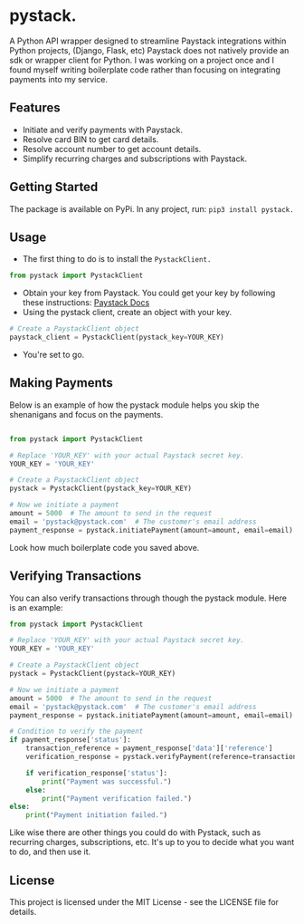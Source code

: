 # pystack.

A Python API wrapper designed to streamline Paystack integrations within Python projects, (Django, Flask, etc) Paystack does not natively provide an sdk or wrapper client for Python. I was working on a project once and I found myself writing boilerplate code rather than focusing on integrating payments into my service.

## Features

- Initiate and verify payments with Paystack.
- Resolve card BIN to get card details.
- Resolve account number to get account details.
- Simplify recurring charges and subscriptions with Paystack.

## Getting Started

The package is available on PyPi. In any project, run: `pip3 install pystack.`

## Usage

- The first thing to do is to install the `PystackClient.`

```python
from pystack import PystackClient
```

- Obtain your key from Paystack. You could get your key by following these instructions: [Paystack Docs](https://paystack.com/)
- Using the pystack client, create an object with your key.

```python
# Create a PaystackClient object
paystack_client = PystackClient(pystack_key=YOUR_KEY)
```

- You're set to go.

## Making Payments

Below is an example of how the pystack module helps you skip the shenanigans and focus on the payments.

```python

from pystack import PystackClient

# Replace 'YOUR_KEY' with your actual Paystack secret key.
YOUR_KEY = 'YOUR_KEY'

# Create a PaystackClient object
pystack = PystackClient(pystack_key=YOUR_KEY)

# Now we initiate a payment
amount = 5000  # The amount to send in the request
email = 'pystack@pystack.com'  # The customer's email address
payment_response = pystack.initiatePayment(amount=amount, email=email)
```

Look how much boilerplate code you saved above.

## Verifying Transactions

You can also verify transactions through though the pystack module. Here is an example:

```python
from pystack import PystackClient

# Replace 'YOUR_KEY' with your actual Paystack secret key.
YOUR_KEY = 'YOUR_KEY'

# Create a PaystackClient object
pystack = PystackClient(pystack=YOUR_KEY)

# Now we initiate a payment
amount = 5000  # The amount to send in the request
email = 'pystack@pystack.com'  # The customer's email address
payment_response = pystack.initiatePayment(amount=amount, email=email)

# Condition to verify the payment
if payment_response['status']:
    transaction_reference = payment_response['data']['reference']
    verification_response = pystack.verifyPayment(reference=transaction_reference)

    if verification_response['status']:
        print("Payment was successful.")
    else:
        print("Payment verification failed.")
else:
    print("Payment initiation failed.")
```

Like wise there are other things you could do with Pystack, such as recurring charges, subscriptions, etc. It's up to you to decide what you want to do, and then use it.

## License

This project is licensed under the MIT License - see the LICENSE file for details.
